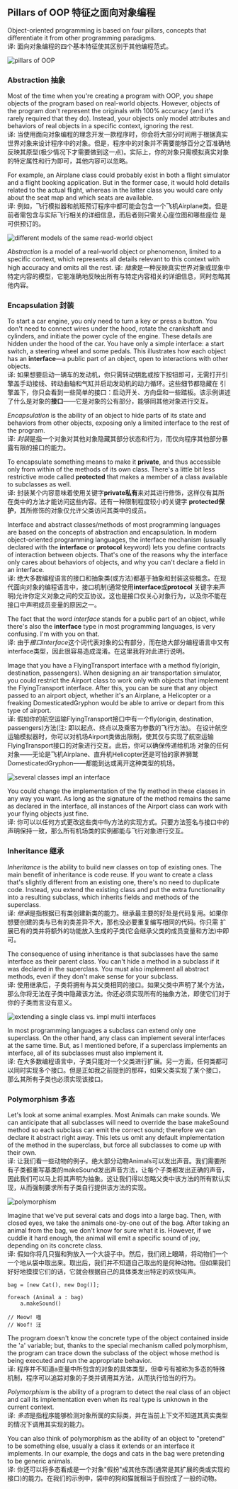 ## Pillars of OOP 特征之面向对象编程
Object-oriented programming is based on four pillars, concepts that differentiate it from other programming 
paradigms.   
译: 面向对象编程的四个基本特征使其区别于其他编程范式。

![pillars of OOP](../../../../assets/four_pillars.png)


### Abstraction 抽象
Most of the time when you're creating a program with OOP, you shape objects of the program based on real-world objects.
However, objects of the program don't represent the originals with 100% accuracy (and it's rarely required that they do).
Instead, your objects only model attributes and behaviors of real objects in a specific context, ignoring the rest.   
译: 当使用面向对象编程的理念开发一款程序时，你会将大部分时间用于根据真实世界对象来设计程序中的对象。但是，程序中的对象并不需要能够百分之百准确地
反映其原型(极少情况下才需要做到这一点)。实际上，你的对象只需模拟真实对象的特定属性和行为即可，其他内容可以忽略。

For example, an Airplane class could probably exist in both a flight simulator and a flight booking application. 
But in the former case, it would hold details related to the actual flight, whereas in the latter class you would 
care only about the seat map and which seats are available.   
译: 例如，飞行模拟器和航班预订程序中都可能会包含一个飞机Airplane类。但是前者需包含与实际飞行相关的详细信息，而后者则只需关心座位图和哪些座位
是可供预订的。

![different models of the same read-world object](../../../../assets/real_world_object.png)

*Abstraction* is a model of a real-world object or phenomenon, limited to a specific context, which represents all 
details relevant to this context with high accuracy and omits all the rest.
译: *抽象*是一种反映真实世界对象或现象中特定内容的模型，它能准确地反映出所有与特定内容相关的详细信息，同时忽略其他内容。


### Encapsulation 封装
To start a car engine, you only need to turn a key or press a button. You don't need to connect wires under the hood, 
rotate the crankshaft and cylinders, and initiate the power cycle of the engine. These details are hidden under the 
hood of the car. You have only a simple interface: a start switch, a steering wheel and some pedals. This illustrates 
how each object has an **interface**—a public part of an object, open to interactions with other objects.   
译: 如果想要启动一辆车的发动机，你只需转动钥匙或按下按钮即可，无需打开引擎盖手动接线、转动曲轴和气缸并启动发动机的动力循环。这些细节都隐藏在
引擎盖下，你只会看到一些简单的接口：启动开关、方向盘和一些踏板。该示例讲述了什么是对象的**接口**——它是对象的公有部分，能够同其他对象进行交互。

*Encapsulation* is the ability of an object to hide parts of its state and behaviors from other objects, exposing only a 
limited interface to the rest of the program.   
译: *封装*是指一个对象对其他对象隐藏其部分状态和行为，而仅向程序其他部分暴露有限的接口的能力。

To encapsulate something means to make it **private**, and thus accessible only from within of the methods of its own class.
There's a little bit less restrictive mode called **protected** that makes a member of a class available to subclasses as
well.   
译: 封装某个内容意味着使用关键字**private私有**来对其进行修饰，这样仅有其所在类中的方法才能访问这些内容。还有一种限制程度较小的关键字
**protected保护**，其所修饰的对象仅允许父类访问其类中的成员。

Interface and abstract classes/methods of most programming languages are based on the concepts of abstraction and 
encapsulation. In modern object-oriented programming languages, the interface mechanism (usually declared with the 
**interface** or **protocol** keyword) lets you define contracts of interaction between objects. That's one of the 
reasons why the interface only cares about behaviors of objects, and why you can't declare a field in an interface.   
译: 绝大多数编程语言的接口和抽象类(或方法)都基于抽象和封装这些概念。在现代面向对象的编程语言中，接口机制(通常使用**interface**或**protocol**
关键字来声明)允许你定义对象之间的交互协议。这也是接口仅关心对象行为，以及你不能在接口中声明成员变量的原因之一。

The fact that the word *interface* stands for a public part of an object, while there's also the **interface** type in 
most programming languages, is very confusing. I'm with you on that.   
译: 由于*接口interface*这个词代表对象的公有部分，而在绝大部分编程语言中又有interface类型，因此很容易造成混淆。在这里我将对此进行说明。

Image that you have a FlyingTransport interface with a method fly(origin, destination, passengers). When designing an 
air transportation simulator, you could restrict the Airport class to work only with objects that implement the 
FlyingTransport interface. After this, you can be sure that any object passed to an airport object, whether it's an 
Airplane, a Helicopter or a freaking DomesticatedGryphon would be able to arrive or depart from this type of airport.   
译: 假如你的航空运输FlyingTransport接口中有一个fly(origin, destination, passengers)方法(注: 即以起点、终点以及乘客为参数的飞行方法)。 
在设计航空运输模拟器时，你可以对机场Airport类做出限制，使其仅与实现了航空运输FlyingTransport接口的对象进行交互。此后，你可以确保传递给机场
对象的任何对象——无论是飞机Airplane、直升机Helicopter还是可怕的家养狮鹫DomesticatedGryphon——都能到达或离开这种类型的机场。

![several classes impl an interface](../../../../assets/several_classes_impl_an_interface.png)

You could change the implementation of the fly method in these classes in any way you want. As long as the signature
of the method remains the same as declared in the interface, all instances of the Airport class can work with your 
flying objects just fine.   
译: 你可以以任何方式更改这些类中fly方法的实现方式。只要方法签名与接口中的声明保持一致，那么所有机场类的实例都能与飞行对象进行交互。


### Inheritance 继承
*Inheritance* is the ability to build new classes on top of existing ones. The main benefit of inheritance is code 
reuse. If you want to create a class that's slightly different from an existing one, there's no need to duplicate code. 
Instead, you extend the existing class and put the extra functionality into a resulting subclass, which inherits fields 
and methods of the superclass.   
译: *继承*是指根据已有类创建新类的能力。继承最主要的好处是代码复用。如果你想要创建的类与已有的类差异不大，那也没必要重复编写相同的代码。你只需
扩展已有的类并将额外的功能放入生成的子类(它会继承父类的成员变量和方法)中即可。

The consequence of using inheritance is that subclasses have the same interface as their parent class. You can't hide a
method in a subclass if it was declared in the superclass. You must also implement all abstract methods, even if they 
don't make sense for your subclass.   
译: 使用继承后，子类将拥有与其父类相同的接口。如果父类中声明了某个方法，那么你将无法在子类中隐藏该方法。你还必须实现所有的抽象方法，即使它们对于
你的子类而言没有意义。

![extending a single class vs. impl multi interfaces](../../../../assets/extending_a_single_class_vs_impl_multi_interfaces.png)

In most programming languages a subclass can extend only one superclass. On the other hand, any class can implement
several interfaces at the same time. But, as I mentioned before, if a superclass implements an interface, all of its 
subclasses must also implement it.   
译: 在大多数编程语言中，子类只能对一个父类进行扩展。另一方面，任何类都可以同时实现多个接口。但是正如我之前提到的那样，如果父类实现了某个接口，
那么其所有子类也必须实现该接口。


### Polymorphism 多态
Let's look at some animal examples. Most Animals can make sounds. We can anticipate that all subclasses will need to 
override the base makeSound method so each subclass can emit the correct sound; therefore we can declare it abstract 
right away. This lets us omit any default implementation of the method in the superclass, but force all subclasses to 
come up with their own.   
译: 让我们看一些动物的例子。绝大部分动物Animals可以发出声音。我们需要所有子类都重写基类的makeSound发出声音方法，让每个子类都发出正确的声音，
因此我们可以马上将其声明为抽象。这让我们得以忽略父类中该方法的所有默认实现，从而强制要求所有子类自行提供该方法的实现。

![polymorphism](../../../../assets/polymorphism.png)

Imagine that we've put several cats and dogs into a large bag. Then, with closed eyes, we take the animals one-by-one 
out of the bag. After taking an animal from the bag, we don't know for sure what it is. However, if we cuddle it hard 
enough, the animal will emit a specific sound of joy, depending on its concrete class.   
译: 假如你将几只猫和狗放入一个大袋子中。然后，我们闭上眼睛，将动物们一个一个地从袋中取出来。取出后，我们并不知道自己取出的是何种动物。但如果我们
好好地摸摸它们的话，它就会根据自己的具体类发出特定的欢快叫声。

```text
bag = [new Cat(), new Dog()];

foreach (Animal a : bag)
    a.makeSound()

// Meow! 喵
// Woof! 汪
```

The program doesn't know the concrete type of the object contained inside the 'a' variable; but, thanks to the special 
mechanism called polymorphism, the program can trace down the subclass of the object whose method is being executed and
run the appropriate behavior.   
译: 程序并不知道a变量中所包含的对象的具体类型，但幸亏有被称为多态的特殊机制，程序可以追踪对象的子类并调用其方法，从而执行恰当的行为。

*Polymorphism* is the ability of a program to detect the real class of an object and call its implementation even when 
its real type is unknown in the current context.   
译: *多态*是指程序能够检测对象所属的实际类，并在当前上下文不知道其真实类型的情况下调用其实现的能力。

You can also think of polymorphism as the ability of an object to "pretend" to be something else, usually a class it 
extends or an interface it implements. In our example, the dogs and cats in the bag were pretending to be generic 
animals.   
译: 你还可以将多态看成是一个对象"假扮"成其他东西(通常是其扩展的类或实现的接口)的能力。在我们的示例中，袋中的狗和猫就相当于假扮成了一般的动物。

